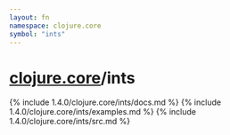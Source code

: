 ```yaml
---
layout: fn
namespace: clojure.core
symbol: "ints"
---
```


# [clojure.core](../)/ints

{% include 1.4.0/clojure.core/ints/docs.md %}
{% include 1.4.0/clojure.core/ints/examples.md %}
{% include 1.4.0/clojure.core/ints/src.md %}

